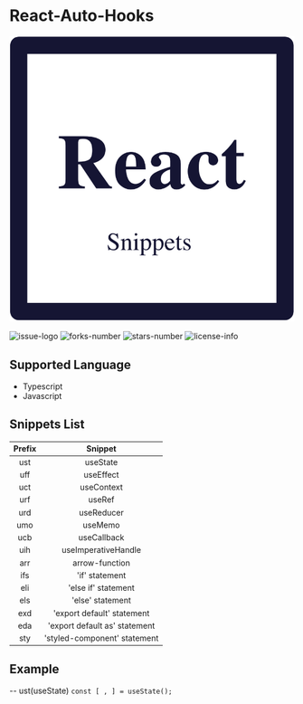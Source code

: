 # React-Auto-Hooks

![React-Auto-Hooks-Logo](https://github.com/Maaaaru/React-Auto-Hooks/blob/develop/images/logo.png)

![issue-logo](https://img.shields.io/github/issues/Maaaaru/React-Auto-Hooks)
![forks-number](https://img.shields.io/github/forks/Maaaaru/React-Auto-Hooks)
![stars-number](https://img.shields.io/github/stars/Maaaaru/React-Auto-Hooks)
![license-info](https://img.shields.io/github/license/Maaaaru/React-Auto-Hooks)

## Supported Language
* Typescript
* Javascript 

## Snippets List
|Prefix|Snippet|
|:--:|:--:|
|ust|useState|
|uff|useEffect|
|uct|useContext|
|urf|useRef|
|urd|useReducer|
|umo|useMemo|
|ucb|useCallback|
|uih|useImperativeHandle|
|arr|arrow-function|
|ifs|'if' statement|
|eli|'else if' statement|
|els|'else' statement|
|exd|'export default' statement|
|eda|'export default as' statement|
|sty|'styled-component' statement|

## Example
-- ust(useState)
```const [ , ] = useState(); ```


